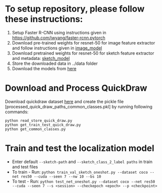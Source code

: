 # To setup repository, please follow these instructions:

1. Setup Faster R-CNN using instructions given in https://github.com/jwyang/faster-rcnn.pytorch
2. Download pre-trained weights for resnet-50 for image feature extractor and follow instructions given in [image_model](https://github.com/timy90022/One-Shot-Object-Detection)
3. Download pretrained weights for resnet-50 for sketch feature extractor and metadata: [sketch_model](https://drive.google.com/file/d/1W8Y-njfE09aP13nKs_yrQr8XL1R0Tdq0/view?usp=sharing)
4. Store the downloaded data in ../data folder
5. Download the models from [here](https://drive.google.com/file/d/1Ch_XWeb_WL-3Con3-Kyk6Xqo3btvyqoJ/view?usp=sharing)

# Download and Process QuickDraw

Download quickdraw dataset [here](https://quickdraw.withgoogle.com/#) and create the pickle file [processed_quick_draw_paths_common_classes.pkl] by running following commands:
```
python read_store_quick_draw.py
python get_train_test_quick_draw.py
python get_common_classes.py
```

# Train and test the localization model
- Enter default `--sketch-path` and `--sketch_class_2_label paths` in train and test files
- To train - Run: `python train_val_sketch_oneshot.py --dataset coco --net res50 --cuda --seen 7 --nw 10 --bs 10`
- To test - Run: `python test_net_oneshot.py --dataset coco --net res50 --cuda --seen 7 --s <session> --checkepoch <epoch> --p <checkpoint>`

